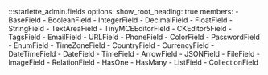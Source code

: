 :::starlette_admin.fields
    options:
        show_root_heading: true
        members:
              - BaseField
              - BooleanField
              - IntegerField
              - DecimalField
              - FloatField
              - StringField
              - TextAreaField
              - TinyMCEEditorField
              - CKEditor5Field
              - TagsField
              - EmailField
              - URLField
              - PhoneField
              - ColorField
              - PasswordField
              - EnumField
              - TimeZoneField
              - CountryField
              - CurrencyField
              - DateTimeField
              - DateField
              - TimeField
              - ArrowField
              - JSONField
              - FileField
              - ImageField
              - RelationField
              - HasOne
              - HasMany
              - ListField
              - CollectionField
